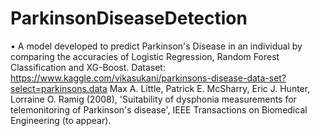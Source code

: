 # ParkinsonDiseaseDetection

•	A model developed to predict Parkinson's Disease in an individual by comparing the accuracies of Logistic Regression, Random Forest Classification and XG-Boost.
Dataset: https://www.kaggle.com/vikasukani/parkinsons-disease-data-set?select=parkinsons.data
Max A. Little, Patrick E. McSharry, Eric J. Hunter, Lorraine O. Ramig (2008), 'Suitability of dysphonia measurements for telemonitoring of Parkinson's disease', IEEE Transactions on Biomedical Engineering (to appear).
